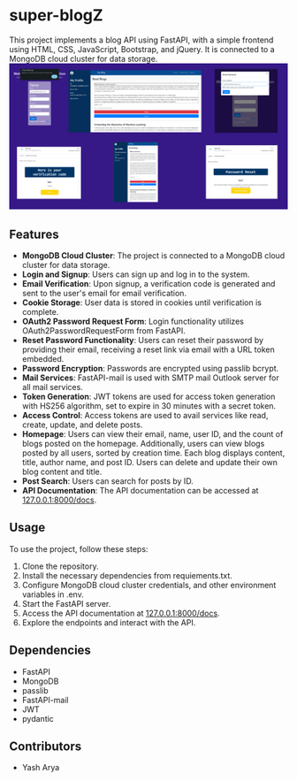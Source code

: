 # super-blogZ

This project implements a blog API using FastAPI, with a simple frontend using HTML, CSS, JavaScript, Bootstrap, and jQuery. It is connected to a MongoDB cloud cluster for data storage.
![BlogsApi](https://github.com/YashAryaz/super-blogZ/blob/main/BlogsApi.png)

## Features

- **MongoDB Cloud Cluster**: The project is connected to a MongoDB cloud cluster for data storage.
- **Login and Signup**: Users can sign up and log in to the system.
- **Email Verification**: Upon signup, a verification code is generated and sent to the user's email for email verification.
- **Cookie Storage**: User data is stored in cookies until verification is complete.
- **OAuth2 Password Request Form**: Login functionality utilizes OAuth2PasswordRequestForm from FastAPI.
- **Reset Password Functionality**: Users can reset their password by providing their email, receiving a reset link via email with a URL token embedded.
- **Password Encryption**: Passwords are encrypted using passlib bcrypt.
- **Mail Services**: FastAPI-mail is used with SMTP mail Outlook server for all mail services.
- **Token Generation**: JWT tokens are used for access token generation with HS256 algorithm, set to expire in 30 minutes with a secret token.
- **Access Control**: Access tokens are used to avail services like read, create, update, and delete posts.
- **Homepage**: Users can view their email, name, user ID, and the count of blogs posted on the homepage. Additionally, users can view blogs posted by all users, sorted by creation time. Each blog displays content, title, author name, and post ID. Users can delete and update their own blog content and title.
- **Post Search**: Users can search for posts by ID.
- **API Documentation**: The API documentation can be accessed at [127.0.0.1:8000/docs](http://127.0.0.1:8000/docs).

## Usage

To use the project, follow these steps:

1. Clone the repository.
2. Install the necessary dependencies from requiements.txt.
3. Configure MongoDB cloud cluster credentials, and other environment variables in .env.
4. Start the FastAPI server.
5. Access the API documentation at [127.0.0.1:8000/docs](http://127.0.0.1:8000/docs).
6. Explore the endpoints and interact with the API.

## Dependencies

- FastAPI
- MongoDB
- passlib
- FastAPI-mail
- JWT
- pydantic
  
## Contributors

- Yash Arya


